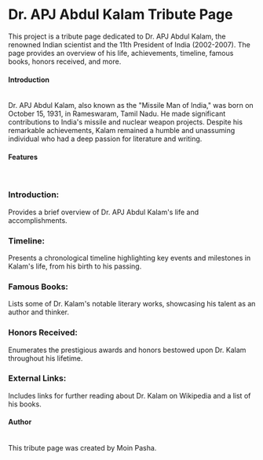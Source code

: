 # Dr. APJ Abdul Kalam Tribute Page
This project is a tribute page dedicated to Dr. APJ Abdul Kalam, the renowned Indian scientist and the 11th President of India (2002-2007). The page provides an overview of his life, achievements, timeline, famous books, honors received, and more.
<br>
<h4>Introduction</h4>
<br>
Dr. APJ Abdul Kalam, also known as the "Missile Man of India," was born on October 15, 1931, in Rameswaram, Tamil Nadu. He made significant contributions to India's missile and nuclear weapon projects. Despite his remarkable achievements, Kalam remained a humble and unassuming individual who had a deep passion for literature and writing.
<br>
<h4>Features</h4>
<br>
<h3>Introduction:</h3> 
Provides a brief overview of Dr. APJ Abdul Kalam's life and accomplishments.<br>   


<h3>Timeline:</h3> Presents a chronological timeline highlighting key events and milestones in Kalam's life, from his birth to his passing.<br>

<h3>Famous Books:</h3> Lists some of Dr. Kalam's notable literary works, showcasing his talent as an author and thinker.<br>
<h3>Honors Received:</h3> Enumerates the prestigious awards and honors bestowed upon Dr. Kalam throughout his lifetime.<br>
<h3>External Links:</h3> Includes links for further reading about Dr. Kalam on Wikipedia and a list of his books.<br>


<h4>Author</h4><br>
This tribute page was created by Moin Pasha.
